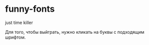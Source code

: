 # funny-fonts
just time killer

Для того, чтобы выйграть, нужно кликать на буквы с подходящим шрифтом.
